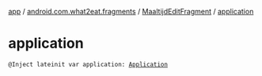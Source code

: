 [app](../../index.md) / [android.com.what2eat.fragments](../index.md) / [MaaltijdEditFragment](index.md) / [application](./application.md)

# application

`@Inject lateinit var application: `[`Application`](https://developer.android.com/reference/android/app/Application.html)